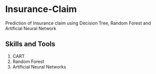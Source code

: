 # Insurance-Claim
Prediction of Insurance claim using Decision Tree, Random Forest and Artificial Neural Network 
## Skills and Tools

1. CART
2. Random Forest
3. Artificial Neural Networks
